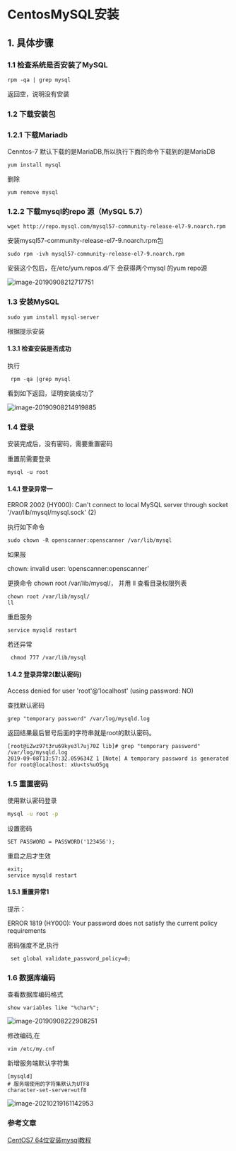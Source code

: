 # CentosMySQL安装

## 1. 具体步骤

### 1.1 检查系统是否安装了MySQL

```
rpm -qa | grep mysql
```

返回空，说明没有安装

### 1.2 下载安装包

### 1.2.1 下载Mariadb

Cenntos-7 默认下载的是MariaDB,所以执行下面的命令下载到的是MariaDB

```
yum install mysql
```

删除

```
yum remove mysql
```

### 1.2.2 下载mysql的repo 源（MySQL 5.7）

```
wget http://repo.mysql.com/mysql57-community-release-el7-9.noarch.rpm
```

安装mysql57-community-release-el7-9.noarch.rpm包

```
sudo rpm -ivh mysql57-community-release-el7-9.noarch.rpm
```

安装这个包后，在/etc/yum.repos.d/下 会获得两个mysql 的yum repo源

![image-20190908212717751](https://gitee.com/zszdevelop/blogimage/raw/master/img/image-20190908212717751.png)

### 1.3 安装MySQL

```
sudo yum install mysql-server
```

根据提示安装

#### 1.3.1 检查安装是否成功

执行

```
 rpm -qa |grep mysql
```

看到如下返回，证明安装成功了

![image-20190908214919885](https://gitee.com/zszdevelop/blogimage/raw/master/img/image-20190908214919885.png)

### 1.4 登录

安装完成后，没有密码，需要重置密码

重置前需要登录

```
mysql -u root
```

#### 1.4.1 登录异常一

ERROR 2002 (HY000): Can't connect to local MySQL server through socket '/var/lib/mysql/mysql.sock' (2)

执行如下命令

```
sudo chown -R openscanner:openscanner /var/lib/mysql
```

如果报

chown: invalid user: ‘openscanner:openscanner’

更换命令 chown root /var/lib/mysql/， 并用 ll 查看目录权限列表

```
chown root /var/lib/mysql/
ll
```

重启服务

```
service mysqld restart
```

若还异常

```
 chmod 777 /var/lib/mysql
```



#### 1.4.2 登录异常2(默认密码)

Access denied for user 'root'@'localhost' (using password: NO)

查找默认密码

```
grep "temporary password" /var/log/mysqld.log
```

返回结果最后冒号后面的字符串就是root的默认密码。

```
[root@iZwz97t3ru69kye3l7uj70Z lib]# grep "temporary password" /var/log/mysqld.log
2019-09-08T13:57:32.059634Z 1 [Note] A temporary password is generated for root@localhost: xUu<ts%uO5gq
```

### 1.5 重置密码

使用默认密码登录

```sh
mysql -u root -p
```

设置密码

```
SET PASSWORD = PASSWORD('123456');
```

重启之后才生效

```
exit;
service mysqld restart
```

#### 1.5.1  重置异常1

提示：

ERROR 1819 (HY000): Your password does not satisfy the current policy requirements

密码强度不足,执行

```
 set global validate_password_policy=0;
```

### 1.6 数据库编码

查看数据库编码格式

```
show variables like "%char%";
```

![image-20190908222908251](https://gitee.com/zszdevelop/blogimage/raw/master/img/image-20190908222908251.png)

修改编码,在

```
vim /etc/my.cnf
```

新增服务端默认字符集

```
[mysqld]
# 服务端使用的字符集默认为UTF8
character-set-server=utf8
```

![image-20210219161142953](https://gitee.com/zszdevelop/blogimage/raw/master/img/image-20210219161142953.png)

### 参考文章

[CentOS7 64位安装mysql教程](<https://blog.csdn.net/a774630093/article/details/79270080>)

